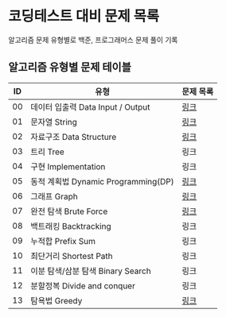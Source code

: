 # 코딩테스트 대비 문제 목록
알고리즘 문제 유형별로 백준, 프로그래머스 문제 풀이 기록
## 알고리즘 유형별 문제 테이블
|ID|유형|문제 목록|
|---|------|---|
|00|데이터 입출력 Data Input / Output|[링크](https://github.com/jyeun722/codingTest/tree/main/data_input_output)|
|01|문자열 String|[링크](https://github.com/jyeun722/codingTest/tree/main/string)|
|02|자료구조 Data Structure|[링크](https://github.com/jyeun722/codingTest/tree/main/data_structure)|
|03|트리 Tree|링크|
|04|구현 Implementation|링크|
|05|동적 계획법 Dynamic Programming(DP)|[링크](https://github.com/jyeun722/codingTest/tree/main/dynamic_programming)|
|06|그래프 Graph|[링크](https://github.com/jyeun722/codingTest/tree/main/graph)|
|07|완전 탐색 Brute Force|[링크](https://github.com/jyeun722/codingTest/tree/main/brute_force)|
|08|백트래킹 Backtracking|링크|
|09|누적합 Prefix Sum|링크|
|10|최단거리 Shortest Path|링크|
|11|이분 탐색/삼분 탐색 Binary Search|링크|
|12|분할정복 Divide and conquer|링크|
|13|탐욕법 Greedy|[링크](https://github.com/jyeun722/codingTest/tree/main/greedy)|
